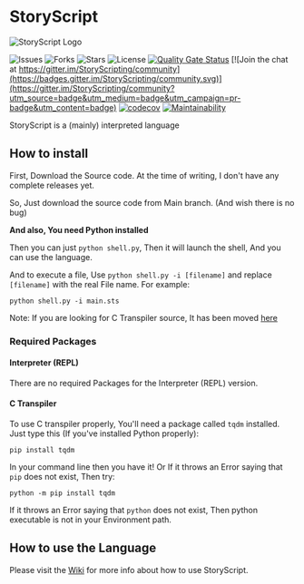 # StoryScript

![StoryScript Logo](https://github.com/lines-of-codes/StoryScript/blob/be67a0b872783b78378dc3ac0969fb1111cb3e0f/StoryScript.png)

![Issues](https://img.shields.io/github/issues/lines-of-codes/StoryScript)
![Forks](https://img.shields.io/github/forks/lines-of-codes/StoryScript)
![Stars](https://img.shields.io/github/stars/lines-of-codes/StoryScript)
![License](https://img.shields.io/github/license/lines-of-codes/StoryScript)
[![Quality Gate Status](https://sonarcloud.io/api/project_badges/measure?project=StoryScriptorg_StoryScript&metric=alert_status)](https://sonarcloud.io/dashboard?id=StoryScriptorg_StoryScript)
[![Join the chat at https://gitter.im/StoryScripting/community](https://badges.gitter.im/StoryScripting/community.svg)](https://gitter.im/StoryScripting/community?utm_source=badge&utm_medium=badge&utm_campaign=pr-badge&utm_content=badge)
[![codecov](https://codecov.io/gh/StoryScriptorg/StoryScript/branch/main/graph/badge.svg?token=BWC521L4X5)](https://codecov.io/gh/StoryScriptorg/StoryScript)
[![Maintainability](https://api.codeclimate.com/v1/badges/808f1a45d594387472eb/maintainability)](https://codeclimate.com/github/StoryScriptorg/StoryScript/maintainability)

StoryScript is a \(mainly\) interpreted language

## How to install

First, Download the Source code. At the time of writing, I don't have any complete releases yet.

So, Just download the source code from Main branch. \(And wish there is no bug\)

**And also, You need Python installed**

Then you can just `python shell.py`, Then it will launch the shell, And you can use the language.

And to execute a file, Use `python shell.py -i [filename]` and replace `[filename]` with the real File name. For example:

```text
python shell.py -i main.sts
```

Note: If you are looking for C Transpiler source, It has been moved [here](https://github.com/StoryScriptorg/StoryScript/tree/CTranspiler)

### Required Packages

#### Interpreter \(REPL\)

There are no required Packages for the Interpreter \(REPL\) version.

#### C Transpiler

To use C transpiler properly, You'll need a package called `tqdm` installed. Just type this \(If you've installed Python properly\):

```text
pip install tqdm
```

In your command line then you have it! Or If it throws an Error saying that `pip` does not exist, Then try:

```text
python -m pip install tqdm
```

If it throws an Error saying that `python` does not exist, Then python executable is not in your Environment path.

## How to use the Language

Please visit the [Wiki](https://github.com/lines-of-codes/StoryScript/wiki) for more info about how to use StoryScript.

